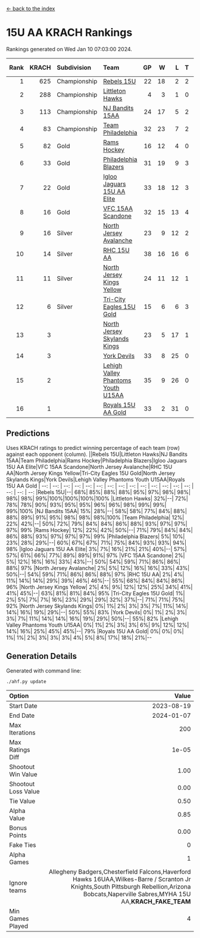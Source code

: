[<- back to the index](readme.md)
# 15U AA KRACH Rankings
Rankings generated on Wed Jan 10 07:03:00 2024.

Rank|KRACH|Subdivision|Team|GP|W|L|T|OTW|OTL|SoS|Exp Wins|Win Diff
---:|---:|:---|:---|---:|---:|---:|---:|---:|---:|---:|---:|---:
1|625|Championship|[Rebels 15U](https://gamesheetstats.com/seasons/3659/teams/140654/schedule)|22|18|2|2|1|1|413|19.8|-0.0
2|288|Championship|[Littleton Hawks](https://gamesheetstats.com/seasons/3659/teams/177078/schedule)|4|3|1|0|0|0|158|3.8|-0.0
3|113|Championship|[NJ Bandits 15AA](https://gamesheetstats.com/seasons/3659/teams/140648/schedule)|24|17|5|2|0|1|99|18.9|0.0
4|83|Championship|[Team Philadelphia](https://gamesheetstats.com/seasons/3659/teams/140657/schedule)|32|23|7|2|2|0|86|24.9|0.0
5|82|Gold|[Rams Hockey](https://gamesheetstats.com/seasons/3659/teams/140653/schedule)|16|12|4|0|2|2|281|12.9|0.0
6|33|Gold|[Philadelphia Blazers](https://gamesheetstats.com/seasons/3659/teams/140652/schedule)|31|19|9|3|5|1|26|21.4|0.0
7|22|Gold|[Igloo Jaguars 15U AA Elite](https://gamesheetstats.com/seasons/3659/teams/140645/schedule)|33|18|12|3|2|2|25|20.4|0.0
8|16|Gold|[VFC 15AA Scandone](https://gamesheetstats.com/seasons/3659/teams/140659/schedule)|32|15|13|4|2|4|174|17.9|0.0
9|16|Silver|[North Jersey Avalanche](https://gamesheetstats.com/seasons/3659/teams/140649/schedule)|23|9|12|2|2|1|231|10.9|0.0
10|14|Silver|[RHC 15U AA](https://gamesheetstats.com/seasons/3659/teams/140655/schedule)|38|16|16|6|0|5|60|19.9|0.0
11|11|Silver|[North Jersey Kings Yellow](https://gamesheetstats.com/seasons/3659/teams/140650/schedule)|24|11|12|1|1|0|50|12.4|0.0
12|6|Silver|[Tri-City Eagles 15U Gold](https://gamesheetstats.com/seasons/3659/teams/140658/schedule)|15|6|6|3|0|1|18|8.4|0.0
13|3||[North Jersey Skylands Kings](https://gamesheetstats.com/seasons/3659/teams/140651/schedule)|23|5|17|1|0|1|98|6.4|0.0
14|3||[York Devils](https://gamesheetstats.com/seasons/3659/teams/140660/schedule)|33|8|25|0|2|2|43|8.9|0.0
15|2||[Lehigh Valley Phantoms Youth U15AA](https://gamesheetstats.com/seasons/3659/teams/140646/schedule)|35|9|26|0|0|1|20|9.9|0.0
16|1||[Royals 15U AA Gold](https://gamesheetstats.com/seasons/3659/teams/140656/schedule)|33|2|31|0|2|0|24|2.9|0.0

## Predictions
Uses KRACH ratings to predict winning percentage of each team (row) against each opponent (column).
||Rebels 15U|Littleton Hawks|NJ Bandits 15AA|Team Philadelphia|Rams Hockey|Philadelphia Blazers|Igloo Jaguars 15U AA Elite|VFC 15AA Scandone|North Jersey Avalanche|RHC 15U AA|North Jersey Kings Yellow|Tri-City Eagles 15U Gold|North Jersey Skylands Kings|York Devils|Lehigh Valley Phantoms Youth U15AA|Royals 15U AA Gold
| --: | --: | --: | --: | --: | --: | --: | --: | --: | --: | --: | --: | --: | --: | --: | --: | --: 
|Rebels 15U|--| 68%| 85%| 88%| 88%| 95%| 97%| 98%| 98%| 98%| 98%| 99%|100%|100%|100%|100%
|Littleton Hawks| 32%|--| 72%| 78%| 78%| 90%| 93%| 95%| 95%| 96%| 96%| 98%| 99%| 99%| 99%|100%
|NJ Bandits 15AA| 15%| 28%|--| 58%| 58%| 77%| 84%| 88%| 88%| 89%| 91%| 95%| 98%| 98%| 98%|100%
|Team Philadelphia| 12%| 22%| 42%|--| 50%| 72%| 79%| 84%| 84%| 86%| 88%| 93%| 97%| 97%| 97%| 99%
|Rams Hockey| 12%| 22%| 42%| 50%|--| 71%| 79%| 84%| 84%| 86%| 88%| 93%| 97%| 97%| 97%| 99%
|Philadelphia Blazers|  5%| 10%| 23%| 28%| 29%|--| 60%| 67%| 67%| 71%| 75%| 84%| 93%| 93%| 94%| 98%
|Igloo Jaguars 15U AA Elite|  3%|  7%| 16%| 21%| 21%| 40%|--| 57%| 57%| 61%| 66%| 77%| 89%| 89%| 91%| 97%
|VFC 15AA Scandone|  2%|  5%| 12%| 16%| 16%| 33%| 43%|--| 50%| 54%| 59%| 71%| 86%| 86%| 88%| 97%
|North Jersey Avalanche|  2%|  5%| 12%| 16%| 16%| 33%| 43%| 50%|--| 54%| 59%| 71%| 86%| 86%| 88%| 97%
|RHC 15U AA|  2%|  4%| 11%| 14%| 14%| 29%| 39%| 46%| 46%|--| 55%| 68%| 84%| 84%| 86%| 96%
|North Jersey Kings Yellow|  2%|  4%|  9%| 12%| 12%| 25%| 34%| 41%| 41%| 45%|--| 63%| 81%| 81%| 84%| 95%
|Tri-City Eagles 15U Gold|  1%|  2%|  5%|  7%|  7%| 16%| 23%| 29%| 29%| 32%| 37%|--| 71%| 71%| 75%| 92%
|North Jersey Skylands Kings|  0%|  1%|  2%|  3%|  3%|  7%| 11%| 14%| 14%| 16%| 19%| 29%|--| 50%| 55%| 83%
|York Devils|  0%|  1%|  2%|  3%|  3%|  7%| 11%| 14%| 14%| 16%| 19%| 29%| 50%|--| 55%| 82%
|Lehigh Valley Phantoms Youth U15AA|  0%|  1%|  2%|  3%|  3%|  6%|  9%| 12%| 12%| 14%| 16%| 25%| 45%| 45%|--| 79%
|Royals 15U AA Gold|  0%|  0%|  0%|  1%|  1%|  2%|  3%|  3%|  3%|  4%|  5%|  8%| 17%| 18%| 21%|--

## Generation Details

Generated with command line:
```
./ahf.py update
```

| Option | Value |
| :----- | ----: |
| Start Date | 2023-08-19 |
| End Date | 2024-01-07 |
| Max Iterations | 200 |
| Max Ratings Diff | 1e-05 |
| Shootout Win Value | 1.00 |
| Shootout Loss Value | 0.00 |
| Tie Value | 0.50 |
| Alpha Value | 0.85 |
| Bonus Points | 0.00 |
| Fake Ties | 0 |
| Alpha Games | 1 |
| Ignore teams | Allegheny Badgers,Chesterfield Falcons,Haverford Hawks 16UAA,Wilkes-Barre / Scranton Jr Knights,South Pittsburgh Rebellion,Arizona Bobcats,Naperville Sabres,MYHA 15U AA,__KRACH_FAKE_TEAM__ |
| Min Games Played | 4 |

